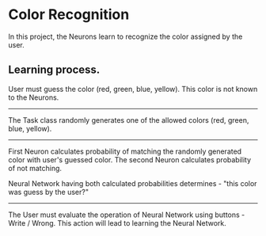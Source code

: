 # Color Recognition

In this project, the Neurons learn to recognize the color assigned by the user.


Learning process.
---
User must guess the color (red, green, blue, yellow). This color is not known to the Neurons.
***
The Task class randomly generates one of the allowed colors (red, green, blue, yellow).
***
First Neuron calculates probability of matching the randomly generated color with user's guessed color. The second Neuron calculates probability of not matching.

Neural Network having both calculated probabilities determines - "this color was guess by the user?"
***
The User must evaluate the operation of Neural Network using buttons - Write / Wrong. This action will lead to learning the Neural Network.
